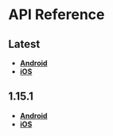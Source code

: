 # API Reference

<a name="latest"></a>
## Latest
- [**Android**](./android/latest)
- [**iOS**](./ios/latest)

<a name="1.15.1"></a>
## 1.15.1
- [**Android**](./android/1.15.1)
- [**iOS**](./ios/1.15.1)